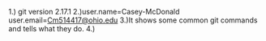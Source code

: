 1.) git version 2.17.1
2.)user.name=Casey-McDonald
   user.email=Cm514417@ohio.edu
3.)It shows some common git commands and tells what they do.
4.)
